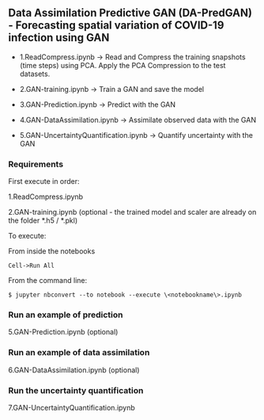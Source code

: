 ## Data Assimilation Predictive GAN (DA-PredGAN) - Forecasting spatial variation of COVID-19 infection using GAN

- 1.ReadCompress.ipynb -> Read and Compress the training snapshots (time steps) using PCA. Apply the PCA Compression to the test datasets. 

- 2.GAN-training.ipynb -> Train a GAN and save the model

- 3.GAN-Prediction.ipynb -> Predict with the GAN 

- 4.GAN-DataAssimilation.ipynb -> Assimilate observed data with the GAN 

- 5.GAN-UncertaintyQuantification.ipynb -> Quantify uncertainty with the GAN 

### Requirements

First execute in order:
 
1.ReadCompress.ipynb 

2.GAN-training.ipynb (optional - the trained model and scaler are already on the folder *.h5 / *.pkl)

To execute: 

From inside the notebooks 
```
Cell->Run All 
```

From the command line:
```
$ jupyter nbconvert --to notebook --execute \<notebookname\>.ipynb
```

### Run an example of prediction 

5.GAN-Prediction.ipynb (optional)

### Run an example of data assimilation 

6.GAN-DataAssimilation.ipynb (optional)

### Run the uncertainty quantification 

7.GAN-UncertaintyQuantification.ipynb


